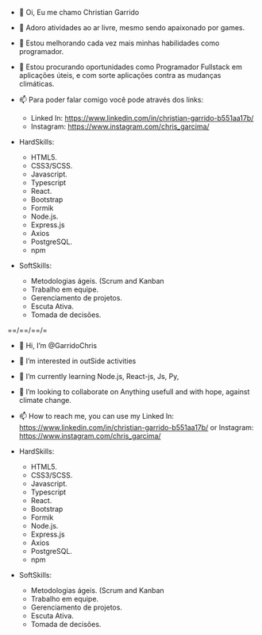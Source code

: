 - 👋 Oi, Eu me chamo Christian Garrido
- 👀 Adoro atividades ao ar livre, mesmo sendo apaixonado por games.
- 🌱 Estou melhorando cada vez mais minhas habilidades como programador. 
- 💞️ Estou procurando oportunidades como Programador Fullstack em aplicações úteis, e com sorte aplicações contra as mudanças climáticas.
- 📫 Para poder falar comigo você pode através dos links:
  - Linked In: https://www.linkedin.com/in/christian-garrido-b551aa17b/
  - Instagram: https://www.instagram.com/chris_garcima/

- HardSkills: 
  - HTML5.
  - CSS3/SCSS.
  - Javascript.
  - Typescript
  - React.
  - Bootstrap
  - Formik
  - Node.js.
  - Express.js
  - Axios
  - PostgreSQL.
  - npm
  
- SoftSkills:
  - Metodologias ágeis. (Scrum and Kanban
  - Trabalho em equipe.
  - Gerenciamento de projetos.
  - Escuta Ativa.
  - Tomada de decisões.

=\=/=\=/=\=/=

- 👋 Hi, I’m @GarridoChris
- 👀 I’m interested in outSide activities
- 🌱 I’m currently learning Node.js, React-js, Js, Py, 
- 💞️ I’m looking to collaborate on Anything usefull and with hope, against climate change.
- 📫 How to reach me, you can use my Linked In: https://www.linkedin.com/in/christian-garrido-b551aa17b/
                                    or Instagram: https://www.instagram.com/chris_garcima/


- HardSkills: 
  - HTML5.
  - CSS3/SCSS.
  - Javascript.
  - Typescript
  - React.
  - Bootstrap
  - Formik
  - Node.js.
  - Express.js
  - Axios
  - PostgreSQL.
  - npm
  
- SoftSkills:
  - Metodologias ágeis. (Scrum and Kanban
  - Trabalho em equipe.
  - Gerenciamento de projetos.
  - Escuta Ativa.
  - Tomada de decisões.
  
